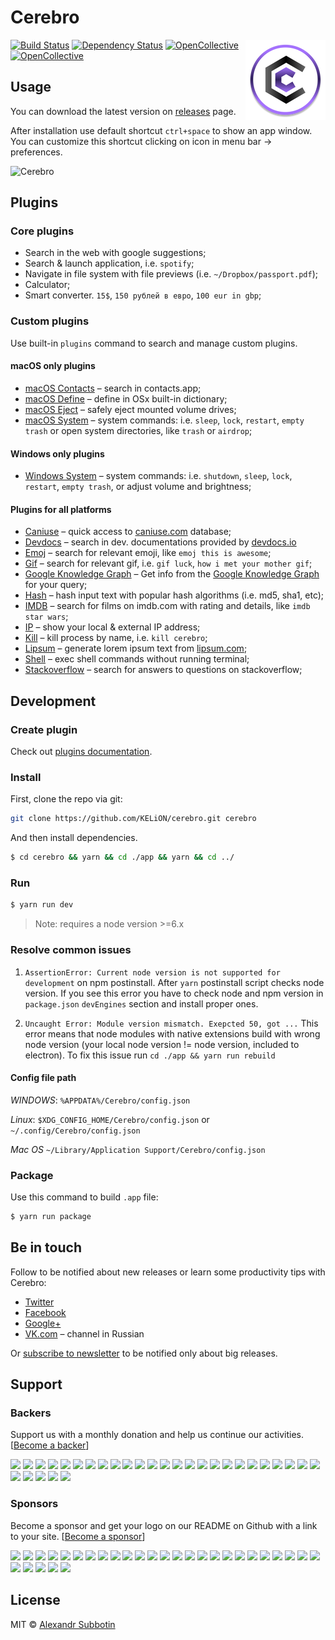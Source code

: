 # Cerebro

<img src="./build/icons/128x128.png" align="right"/>

[![Build Status][travis-image]][travis-url]
[![Dependency Status][david_img]][david_site]
[![OpenCollective](https://opencollective.com/cerebro/backers/badge.svg)](#backers)
[![OpenCollective](https://opencollective.com/cerebro/sponsors/badge.svg)](#sponsors)

## Usage
You can download the latest version on  [releases](https://github.com/KELiON/cerebro/releases) page.

After installation use default shortcut `ctrl+space` to show an app window. You can customize this shortcut clicking on icon in menu bar → preferences.

![Cerebro](https://cloud.githubusercontent.com/assets/594298/20180624/858a483a-a75b-11e6-94a1-ef1edc4d95c3.gif)

## Plugins
### Core plugins
* Search in the web with google suggestions;
* Search & launch application, i.e. `spotify`;
* Navigate in file system with file previews (i.e. `~/Dropbox/passport.pdf`);
* Calculator;
* Smart converter. `15$`, `150 рублей в евро`, `100 eur in gbp`;

### Custom plugins
Use built-in `plugins` command to search and manage custom plugins.

#### macOS only plugins
* [macOS Contacts](https://github.com/KELiON/cerebro-osx-contacts) – search in contacts.app;
* [macOS Define](https://github.com/KELiON/cerebro-osx-define) – define in OSx built-in dictionary;
* [macOS Eject](https://github.com/codingmatty/cerebro-plugin-osx-eject) – safely eject mounted volume drives;
* [macOS System](https://github.com/KELiON/cerebro-osx-system) – system commands: i.e. `sleep`, `lock`, `restart`, `empty trash` or open system directories, like `trash` or `airdrop`;

#### Windows only plugins
* [Windows System](https://github.com/BrainMaestro/cerebro-windows-system) – system commands: i.e. `shutdown`, `sleep`, `lock`, `restart`, `empty trash`, or adjust volume and brightness;

#### Plugins for all platforms
* [Caniuse](https://github.com/KELiON/cerebro-caniuse) – quick access to [caniuse.com](http://caniuse.com) database;
* [Devdocs](https://github.com/KELiON/cerebro-devdocs) – search in dev. documentations provided by [devdocs.io](http://devdocs.io)
* [Emoj](https://github.com/KELiON/cerebro-emoj) – search for relevant emoji, like `emoj this is awesome`;
* [Gif](https://github.com/KELiON/cerebro-gif) – search for relevant gif, i.e. `gif luck`, `how i met your mother gif`;
* [Google Knowledge Graph](https://github.com/Kageetai/cerebro-gkg) – Get info from the [Google Knowledge Graph](https://www.google.com/intl/bn/insidesearch/features/search/knowledge.html) for your query;
* [Hash](https://github.com/codingmatty/cerebro-plugin-hash) – hash input text with popular hash algorithms (i.e. md5, sha1, etc);
* [IMDB](https://github.com/KELiON/cerebro-imdb) – search for films on imdb.com with rating and details, like `imdb star wars`;
* [IP](https://github.com/KELiON/cerebro-ip) – show your local & external IP address;
* [Kill](https://github.com/KELiON/cerebro-kill) – kill process by name, i.e. `kill cerebro`;
* [Lipsum](https://github.com/codingmatty/cerebro-plugin-lipsum) – generate lorem ipsum text from [lipsum.com](http://www.lipsum.com);
* [Shell](https://github.com/KELiON/cerebro-shell) – exec shell commands without running terminal;
* [Stackoverflow](https://github.com/BrainMaestro/cerebro-stackoverflow) – search for answers to questions on stackoverflow;

## Development
### Create plugin
Check out [plugins documentation](./docs/plugins.md).

### Install

First, clone the repo via git:

```bash
git clone https://github.com/KELiON/cerebro.git cerebro
```

And then install dependencies.

```bash
$ cd cerebro && yarn && cd ./app && yarn && cd ../
```

### Run
```bash
$ yarn run dev
```

> Note: requires a node version >=6.x

### Resolve common issues
1. `AssertionError: Current node version is not supported for development` on npm postinstall.
After `yarn` postinstall script checks node version. If you see this error you have to check node and npm version in `package.json` `devEngines` section and install proper ones.

2. `Uncaught Error: Module version mismatch. Exepcted 50, got ...`
This error means that node modules with native extensions build with wrong node version (your local node version != node version, included to electron). To fix this issue run `cd ./app && yarn run rebuild`

#### Config file path


*WINDOWS*: `%APPDATA%/Cerebro/config.json`

*Linux*: `$XDG_CONFIG_HOME/Cerebro/config.json`  or `~/.config/Cerebro/config.json`

*Mac OS* `~/Library/Application Support/Cerebro/config.json`


### Package
Use this command to build `.app` file:

```bash
$ yarn run package
```


## Be in touch
Follow to be notified about new releases or learn some productivity tips with Cerebro:

* [Twitter](https://twitter.com/cerebro_app)
* [Facebook](https://www.facebook.com/cerebroapp)
* [Google+](https://plus.google.com/104292436165594177472)
* [VK.com](https://vk.com/cerebroapp) – channel in Russian

Or [subscribe to newsletter](http://eepurl.com/coiKU9) to be notified only about big releases.

## Support
### Backers
Support us with a monthly donation and help us continue our activities. [[Become a backer](https://opencollective.com/cerebro#backer)]

<a href="https://opencollective.com/cerebro/backer/0/website" target="_blank"><img src="https://opencollective.com/cerebro/backer/0/avatar.svg"></a>
<a href="https://opencollective.com/cerebro/backer/1/website" target="_blank"><img src="https://opencollective.com/cerebro/backer/1/avatar.svg"></a>
<a href="https://opencollective.com/cerebro/backer/2/website" target="_blank"><img src="https://opencollective.com/cerebro/backer/2/avatar.svg"></a>
<a href="https://opencollective.com/cerebro/backer/3/website" target="_blank"><img src="https://opencollective.com/cerebro/backer/3/avatar.svg"></a>
<a href="https://opencollective.com/cerebro/backer/4/website" target="_blank"><img src="https://opencollective.com/cerebro/backer/4/avatar.svg"></a>
<a href="https://opencollective.com/cerebro/backer/5/website" target="_blank"><img src="https://opencollective.com/cerebro/backer/5/avatar.svg"></a>
<a href="https://opencollective.com/cerebro/backer/6/website" target="_blank"><img src="https://opencollective.com/cerebro/backer/6/avatar.svg"></a>
<a href="https://opencollective.com/cerebro/backer/7/website" target="_blank"><img src="https://opencollective.com/cerebro/backer/7/avatar.svg"></a>
<a href="https://opencollective.com/cerebro/backer/8/website" target="_blank"><img src="https://opencollective.com/cerebro/backer/8/avatar.svg"></a>
<a href="https://opencollective.com/cerebro/backer/9/website" target="_blank"><img src="https://opencollective.com/cerebro/backer/9/avatar.svg"></a>
<a href="https://opencollective.com/cerebro/backer/10/website" target="_blank"><img src="https://opencollective.com/cerebro/backer/10/avatar.svg"></a>
<a href="https://opencollective.com/cerebro/backer/11/website" target="_blank"><img src="https://opencollective.com/cerebro/backer/11/avatar.svg"></a>
<a href="https://opencollective.com/cerebro/backer/12/website" target="_blank"><img src="https://opencollective.com/cerebro/backer/12/avatar.svg"></a>
<a href="https://opencollective.com/cerebro/backer/13/website" target="_blank"><img src="https://opencollective.com/cerebro/backer/13/avatar.svg"></a>
<a href="https://opencollective.com/cerebro/backer/14/website" target="_blank"><img src="https://opencollective.com/cerebro/backer/14/avatar.svg"></a>
<a href="https://opencollective.com/cerebro/backer/15/website" target="_blank"><img src="https://opencollective.com/cerebro/backer/15/avatar.svg"></a>
<a href="https://opencollective.com/cerebro/backer/16/website" target="_blank"><img src="https://opencollective.com/cerebro/backer/16/avatar.svg"></a>
<a href="https://opencollective.com/cerebro/backer/17/website" target="_blank"><img src="https://opencollective.com/cerebro/backer/17/avatar.svg"></a>
<a href="https://opencollective.com/cerebro/backer/18/website" target="_blank"><img src="https://opencollective.com/cerebro/backer/18/avatar.svg"></a>
<a href="https://opencollective.com/cerebro/backer/19/website" target="_blank"><img src="https://opencollective.com/cerebro/backer/19/avatar.svg"></a>
<a href="https://opencollective.com/cerebro/backer/20/website" target="_blank"><img src="https://opencollective.com/cerebro/backer/20/avatar.svg"></a>
<a href="https://opencollective.com/cerebro/backer/21/website" target="_blank"><img src="https://opencollective.com/cerebro/backer/21/avatar.svg"></a>
<a href="https://opencollective.com/cerebro/backer/22/website" target="_blank"><img src="https://opencollective.com/cerebro/backer/22/avatar.svg"></a>
<a href="https://opencollective.com/cerebro/backer/23/website" target="_blank"><img src="https://opencollective.com/cerebro/backer/23/avatar.svg"></a>
<a href="https://opencollective.com/cerebro/backer/24/website" target="_blank"><img src="https://opencollective.com/cerebro/backer/24/avatar.svg"></a>
<a href="https://opencollective.com/cerebro/backer/25/website" target="_blank"><img src="https://opencollective.com/cerebro/backer/25/avatar.svg"></a>
<a href="https://opencollective.com/cerebro/backer/26/website" target="_blank"><img src="https://opencollective.com/cerebro/backer/26/avatar.svg"></a>
<a href="https://opencollective.com/cerebro/backer/27/website" target="_blank"><img src="https://opencollective.com/cerebro/backer/27/avatar.svg"></a>
<a href="https://opencollective.com/cerebro/backer/28/website" target="_blank"><img src="https://opencollective.com/cerebro/backer/28/avatar.svg"></a>
<a href="https://opencollective.com/cerebro/backer/29/website" target="_blank"><img src="https://opencollective.com/cerebro/backer/29/avatar.svg"></a>

### Sponsors
Become a sponsor and get your logo on our README on Github with a link to your site. [[Become a sponsor](https://opencollective.com/cerebro#sponsor)]

<a href="https://opencollective.com/cerebro/sponsor/0/website" target="_blank"><img src="https://opencollective.com/cerebro/sponsor/0/avatar.svg"></a>
<a href="https://opencollective.com/cerebro/sponsor/1/website" target="_blank"><img src="https://opencollective.com/cerebro/sponsor/1/avatar.svg"></a>
<a href="https://opencollective.com/cerebro/sponsor/2/website" target="_blank"><img src="https://opencollective.com/cerebro/sponsor/2/avatar.svg"></a>
<a href="https://opencollective.com/cerebro/sponsor/3/website" target="_blank"><img src="https://opencollective.com/cerebro/sponsor/3/avatar.svg"></a>
<a href="https://opencollective.com/cerebro/sponsor/4/website" target="_blank"><img src="https://opencollective.com/cerebro/sponsor/4/avatar.svg"></a>
<a href="https://opencollective.com/cerebro/sponsor/5/website" target="_blank"><img src="https://opencollective.com/cerebro/sponsor/5/avatar.svg"></a>
<a href="https://opencollective.com/cerebro/sponsor/6/website" target="_blank"><img src="https://opencollective.com/cerebro/sponsor/6/avatar.svg"></a>
<a href="https://opencollective.com/cerebro/sponsor/7/website" target="_blank"><img src="https://opencollective.com/cerebro/sponsor/7/avatar.svg"></a>
<a href="https://opencollective.com/cerebro/sponsor/8/website" target="_blank"><img src="https://opencollective.com/cerebro/sponsor/8/avatar.svg"></a>
<a href="https://opencollective.com/cerebro/sponsor/9/website" target="_blank"><img src="https://opencollective.com/cerebro/sponsor/9/avatar.svg"></a>
<a href="https://opencollective.com/cerebro/sponsor/10/website" target="_blank"><img src="https://opencollective.com/cerebro/sponsor/10/avatar.svg"></a>
<a href="https://opencollective.com/cerebro/sponsor/11/website" target="_blank"><img src="https://opencollective.com/cerebro/sponsor/11/avatar.svg"></a>
<a href="https://opencollective.com/cerebro/sponsor/12/website" target="_blank"><img src="https://opencollective.com/cerebro/sponsor/12/avatar.svg"></a>
<a href="https://opencollective.com/cerebro/sponsor/13/website" target="_blank"><img src="https://opencollective.com/cerebro/sponsor/13/avatar.svg"></a>
<a href="https://opencollective.com/cerebro/sponsor/14/website" target="_blank"><img src="https://opencollective.com/cerebro/sponsor/14/avatar.svg"></a>
<a href="https://opencollective.com/cerebro/sponsor/15/website" target="_blank"><img src="https://opencollective.com/cerebro/sponsor/15/avatar.svg"></a>
<a href="https://opencollective.com/cerebro/sponsor/16/website" target="_blank"><img src="https://opencollective.com/cerebro/sponsor/16/avatar.svg"></a>
<a href="https://opencollective.com/cerebro/sponsor/17/website" target="_blank"><img src="https://opencollective.com/cerebro/sponsor/17/avatar.svg"></a>
<a href="https://opencollective.com/cerebro/sponsor/18/website" target="_blank"><img src="https://opencollective.com/cerebro/sponsor/18/avatar.svg"></a>
<a href="https://opencollective.com/cerebro/sponsor/19/website" target="_blank"><img src="https://opencollective.com/cerebro/sponsor/19/avatar.svg"></a>
<a href="https://opencollective.com/cerebro/sponsor/20/website" target="_blank"><img src="https://opencollective.com/cerebro/sponsor/20/avatar.svg"></a>
<a href="https://opencollective.com/cerebro/sponsor/21/website" target="_blank"><img src="https://opencollective.com/cerebro/sponsor/21/avatar.svg"></a>
<a href="https://opencollective.com/cerebro/sponsor/22/website" target="_blank"><img src="https://opencollective.com/cerebro/sponsor/22/avatar.svg"></a>
<a href="https://opencollective.com/cerebro/sponsor/23/website" target="_blank"><img src="https://opencollective.com/cerebro/sponsor/23/avatar.svg"></a>
<a href="https://opencollective.com/cerebro/sponsor/24/website" target="_blank"><img src="https://opencollective.com/cerebro/sponsor/24/avatar.svg"></a>
<a href="https://opencollective.com/cerebro/sponsor/25/website" target="_blank"><img src="https://opencollective.com/cerebro/sponsor/25/avatar.svg"></a>
<a href="https://opencollective.com/cerebro/sponsor/26/website" target="_blank"><img src="https://opencollective.com/cerebro/sponsor/26/avatar.svg"></a>
<a href="https://opencollective.com/cerebro/sponsor/27/website" target="_blank"><img src="https://opencollective.com/cerebro/sponsor/27/avatar.svg"></a>
<a href="https://opencollective.com/cerebro/sponsor/28/website" target="_blank"><img src="https://opencollective.com/cerebro/sponsor/28/avatar.svg"></a>
<a href="https://opencollective.com/cerebro/sponsor/29/website" target="_blank"><img src="https://opencollective.com/cerebro/sponsor/29/avatar.svg"></a>

## License
MIT © [Alexandr Subbotin](https://github.com/KELiON)

[travis-image]: https://travis-ci.org/KELiON/cerebro.svg?branch=master
[travis-url]: https://travis-ci.org/KELiON/cerebro
[david_img]: https://img.shields.io/david/KELiON/cerebro.svg
[david_site]: https://david-dm.org/KELiON/cerebro
